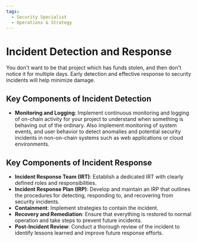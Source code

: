 ```yaml
---
tags:
  - Security Specialist
  - Operations & Strategy
---
```


# Incident Detection and Response


You don't want to be that project which has funds stolen, and then don't notice it for multiple days. Early detection and effective response to security incidents will help minimize damage.

## Key Components of Incident Detection

- **Monitoring and Logging**: Implement continuous monitoring and logging of on-chain activity for your project to understand when something is behaving out of the ordinary. Also implement monitoring of system events, and user behavior to detect anomalies and potential security incidents in non-on-chain systems such as web applications or cloud environments.

## Key Components of Incident Response

- **Incident Response Team (IRT)**: Establish a dedicated IRT with clearly defined roles and responsibilities.
- **Incident Response Plan (IRP)**: Develop and maintain an IRP that outlines the procedures for detecting, responding to, and recovering from security incidents.
- **Containment**: Implement strategies to contain the incident.
- **Recovery and Remediation**: Ensure that everything is restored to normal operation and take steps to prevent future incidents.
- **Post-Incident Review**: Conduct a thorough review of the incident to identify lessons learned and improve future response efforts.